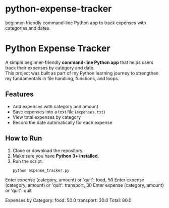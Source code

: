 # python-expense-tracker
beginner-friendly command-line Python app to track expenses with categories and dates.
# Python Expense Tracker

A simple beginner-friendly **command-line Python app** that helps users track their expenses by category and date.  
This project was built as part of my Python learning journey to strengthen my fundamentals in file handling, functions, and loops.  

## Features
- Add expenses with category and amount  
- Save expenses into a text file (`expenses.txt`)  
- View total expenses by category  
- Record the date automatically for each expense  

## How to Run
1. Clone or download the repository.  
2. Make sure you have **Python 3+ installed**.  
3. Run the script:  
   ```bash
   python expense_tracker.py

Enter expense (category, amount) or 'quit': food, 50
Enter expense (category, amount) or 'quit': transport, 30
Enter expense (category, amount) or 'quit': quit

Expenses by Category:
food: 50.0
transport: 30.0
Total: 80.0
